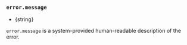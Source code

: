 ### `error.message`

* {string}

`error.message` is a system-provided human-readable description of the error.
